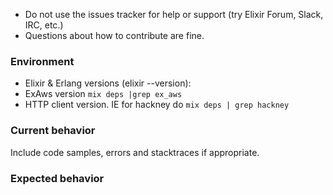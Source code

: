 * Do not use the issues tracker for help or support (try Elixir Forum, Slack, IRC, etc.)
* Questions about how to contribute are fine.

### Environment

* Elixir & Erlang versions (elixir --version):
* ExAws version `mix deps |grep ex_aws`
* HTTP client version. IE for hackney do `mix deps | grep hackney`

### Current behavior

Include code samples, errors and stacktraces if appropriate.

### Expected behavior

